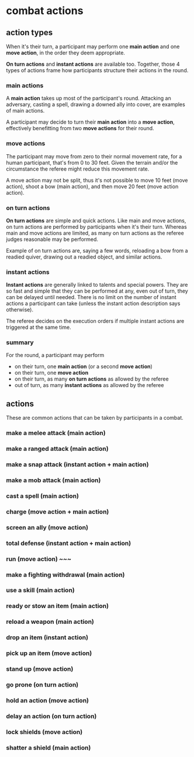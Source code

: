 
# combat actions

## action types

When it's their turn, a participant may perform one **main action** and one **move action**, in the order they deem appropriate.

**On turn actions** and **instant actions** are available too. Together, those 4 types of actions frame how participants structure their actions in the round.

### main actions

A **main action** takes up most of the participant's round. Attacking an adversary, casting a spell, drawing a downed ally into cover, are examples of main actions.

A participant may decide to turn their **main action** into a **move action**, effectively benefitting from two **move actions** for their round.

### move actions

The participant may move from zero to their normal movement rate, for a human participant, that's from 0 to 30 feet. Given the terrain and/or the circumstance the referee might reduce this movement rate.

A move action may not be split, thus it's not possible to move 10 feet (move action), shoot a bow (main action), and then move 20 feet (move action action).

### on turn actions

**On turn actions** are simple and quick actions. Like main and move actions, on turn actions are performed by participants when it's their turn. Whereas main and move actions are limited, as many on turn actions as the referee judges reasonable may be performed.

Example of on turn actions are, saying a few words, reloading a bow from a readied quiver, drawing out a readied object, and similar actions.

### instant actions

**Instant actions** are generally linked to talents and special powers. They are so fast and simple that they can be performed at any, even out of turn, they can be delayed until needed. There is no limit on the number of instant actions a participant can take (unless the instant action description says otherwise).

The referee decides on the execution orders if multiple instant actions are triggered at the same time.

### summary

For the round, a participant may perform

* on their turn, one **main action** (or a second **move action**)
* on their turn, one **move action**
* on their turn, as many **on turn actions** as allowed by the referee
* out of turn, as many **instant actions** as allowed by the referee

## actions

These are common actions that can be taken by participants in a combat.

### make a melee attack (main action)
### make a ranged attack (main action)
### make a snap attack (instant action + main action)
### make a mob attack (main action)
### cast a spell (main action)
### charge (move action + main action)
### screen an ally (move action)
### total defense (instant action + main action)
### run (move action) ~~~
### make a fighting withdrawal (main action)
### use a skill (main action)
### ready or stow an item (main action)
### reload a weapon (main action)
### drop an item (instant action)
### pick up an item (move action)
### stand up (move action)
### go prone (on turn action)
### hold an action (move action)
### delay an action (on turn action)

### lock shields (move action)
### shatter a shield (main action)

